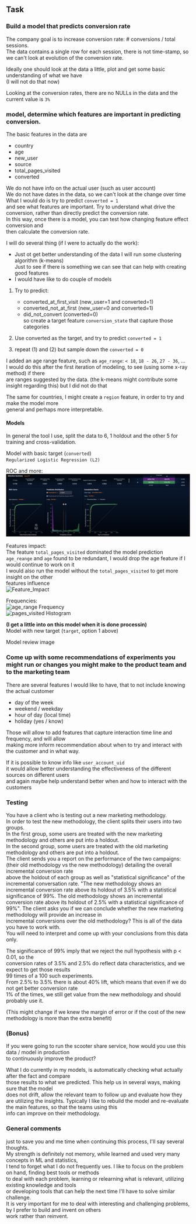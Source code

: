 ## Task

### Build a model that predicts conversion rate

The company goal is to increase conversion rate: # conversions / total sessions.   
The data contains a single row for each session, there is not time-stamp, so we can't look at evolution of 
the conversion rate. 

Ideally one should look at the data a little, plot and get some basic understanding of what we have   
(I will not do that now)   

Looking at the conversion rates, there are no NULLs in the data and the current value is `3%`   


### model, determine which features are important in predicting conversion.
The basic features in the data are   
- country    
- age                 
- new_user             
- source              
- total_pages_visited   
- converted           


We do not have info on the actual user (such as user account)   
We do not have dates in the data, so we can't look at the change over time   
What I would do is try to predict `converted = 1`   
and see what features are important. Try to understand what drive the conversion, rather than 
directly predict the conversion rate.   
In this way, once there is a model, you can test how changing feature effect conversion and   
then calculate the conversion rate.

I will do several thing (if I were to actually do the work):   
- Just ot get better understanding of the data I will run some clustering algorithm (k-means)   
   Just to see if there is something we can see that can help with creating good features
- I would have like to do couple of models   
1) Try to predict:   
   - converted_at_first_visit (new_user=1 and converted=1)   
   - converted_not_at_first (new_user=0 and converted=1)   
   - did_not_convert (converted=0)   
   so create a target feature `conversion_state` that capture those categories   

2) Use converted as the target, and try to predict `converted = 1` 
3) repeat (1) and (2) but sample down the `converted = 0`


I added an age range feature, such as `age_range`: `< 18`, `18 - 26`, `27 - 36`, ...   
I would do this after the first iteration of modeling, to see (using some x-ray method) if there   
are ranges suggested by the data. (the k-means might contribute some insight regarding this) but I did not do that     

The same for countries, I might create a `region` feature, in order to try and make the model more  
general and perhaps more interpretable. 

#### Models 
In general the tool I use, split the data to 6, 1 holdout and the other 5 for training and cross-validation.

Model with basic target (`converted`)   
`Regularized Logistic Regression (L2)`     

ROC and more:   
![roc](images/roc_and_more_-_all_data_-_basic_target.png "ROC and more")   

Features impact:   
The feature `total_pages_visited` dominated the model prediction   
`age_reange` and `age` found to be redundant, I would drop the age feature if I would continue to work on it    
I would also run the model without the `total_pages_visited` to get more insight on the other   
features influence   
![Feature_Impact](https://github.com/clearbrain/clearbrain-data-science-challenge-youdar/tree/master/images/Regularized_Logistic_Regression_Feature_Impact_-_all_data_-_basic_target.png "Feature_Impact")   


Frequencies:   
![age_range Frequency](https://github.com/clearbrain/clearbrain-data-science-challenge-youdar/tree/master/images/Feature_age_range_Frequency_Values_-_all_data_-_basic_target.png "age_range Frequency")   
![pages_visited Histogram](https://github.com/clearbrain/clearbrain-data-science-challenge-youdar/tree/master/images/Feature_total_pages_visited_Histogram_-_all_data_-_basic_target.png "pages_visited Histogram")   


**(I get a little into on this model when it is done processin)**  
Model with new target (`target`, option 1 above)   
  

Model review image   
 


### Come up with some recommendations of experiments you might run or changes you might make to the product team and to the marketing team   
There are several features I would like to have, that to not include knowing the actual customer   
- day of the week   
- weekend / weekday  
- hour of day (local time)
- holiday (yes / know)

Those will allow to add features that capture interaction time line and frequency, and will allow   
making more inform recommendation about when to try and interact with the customer and in what way.   

If it is possible to know info like `user_account_uid`   
it would allow better understanding the effectiveness of the different sources on different users   
and again maybe help understand better when and how to interact with the customers      

### Testing
You have a client who is testing out a new marketing methodology.   
In order to test the new methodology, the client splits their users into two groups.   
In the first group, some users are treated with the new marketing methodology and others are put into a holdout.   
In the second group, some users are treated with the old marketing methodology and others are put into a holdout.   
The client sends you a report on the performance of the two campaigns:   
   (their old methodology vs the new methodology) detailing the overall incremental conversion rate   
   above the holdout of each group as well as "statistical significance" of the incremental conversation rate. 
   "The new methodology shows an incremental conversion rate above its holdout of 3.5% 
   with a statistical significance of 99%. The old methodology shows an incremental conversion rate above 
   its holdout of 2.5% with a statistical significance of 99%". 
The client asks you if we can conclude whether the new marketing methodology will provide an increase in   
incremental conversions over the old methodology? This is all of the data you have to work with.    
You will need to interpret and come up with your conclusions from this data only.

The significance of 99% imply that we reject the null hypothesis with p < 0.01, so the   
conversion rates of 3.5% and 2.5% do reflect data characteristics, and we expect to get those results  
99 times of a 100 such experiments.   
From 2.5% to 3.5% there is about 40% lift, which means that even if we do not get better conversion rate   
1% of the times, we still get value from the new methodology and should probably use it.

(This might change if we knew the margin of error or if the cost of the new methodology is more than the extra benefit)              

### (Bonus) 
If you were going to run the scooter share service, how would you use this data / model in production    
to continuously improve the product?

What I do currently in my models, is automatically checking what actually after the fact and compare   
those results to what we predicted. This help us in several ways, making sure that the model   
does not drift, allow the relevant team to follow up and evaluate how they are utilizing the insights. 
Typically I like to rebuild the model and re-evaluate the main features, so that the teams using this   
info can improve on their methodology.   

### General comments
just to save you and me time when continuing this process, I'll say several thoughts.   
My strength is definitely not memory, while learned and used very many concepts in ML and statistics,   
I tend to forget what I do not frequently ues. I like to focus on the problem on hand, finding best tools or methods     
to deal with each problem, learning or relearning what is relevant, utilizing existing knowledge and tools   
or developing tools that can help the next time I'll have to solve similar challenge.   
It is very important for me to deal with interesting and challenging problems, by I prefer to build and invent on others    
work rather than reinvent.   
